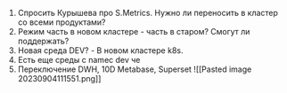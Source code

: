 1. Спросить Курышева про S.Metrics. Нужно ли переносить в кластер со всеми продуктами?
2. Режим часть в новом кластере - часть в старом? Смогут ли поддержать?
3. Новая среда DEV? - В новом кластере k8s.
4. Есть еще среды с namec dev че 
5. Переключение DWH, 10D Metabase, Superset
![[Pasted image 20230904111551.png]]